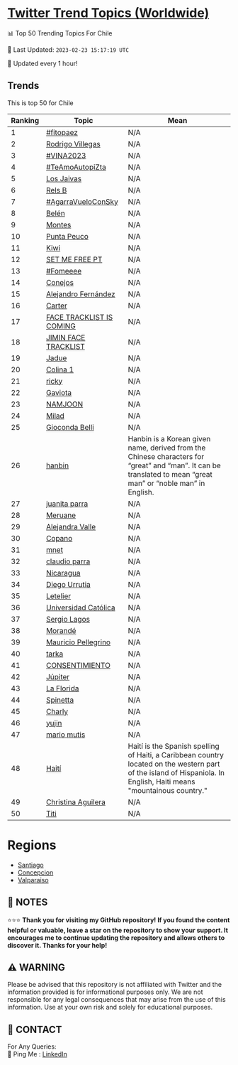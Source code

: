 [Twitter Trend Topics (Worldwide)](https://github.com/ErcinDedeoglu/Twitter-Trend-Topics)
==========


📊 Top 50 Trending Topics For Chile

📆 Last Updated: `2023-02-23 15:17:19 UTC`

🔧 Updated every 1 hour!


## Trends

This is top 50 for Chile

| Ranking | Topic | Mean |
| ------- | ------------ | ------------ |
| 1 | [#fitopaez](http://twitter.com/search?q=%23fitopaez) | N/A |
| 2 | [Rodrigo Villegas](http://twitter.com/search?q=Rodrigo+Villegas) | N/A |
| 3 | [#VINA2023](http://twitter.com/search?q=%23VINA2023) | N/A |
| 4 | [#TeAmoAutopiZta](http://twitter.com/search?q=%23TeAmoAutopiZta) | N/A |
| 5 | [Los Jaivas](http://twitter.com/search?q=Los+Jaivas) | N/A |
| 6 | [Rels B](http://twitter.com/search?q=Rels+B) | N/A |
| 7 | [#AgarraVueloConSky](http://twitter.com/search?q=%23AgarraVueloConSky) | N/A |
| 8 | [Belén](http://twitter.com/search?q=Bel%c3%a9n) | N/A |
| 9 | [Montes](http://twitter.com/search?q=Montes) | N/A |
| 10 | [Punta Peuco](http://twitter.com/search?q=Punta+Peuco) | N/A |
| 11 | [Kiwi](http://twitter.com/search?q=Kiwi) | N/A |
| 12 | [SET ME FREE PT](http://twitter.com/search?q=SET+ME+FREE+PT) | N/A |
| 13 | [#Fomeeee](http://twitter.com/search?q=%23Fomeeee) | N/A |
| 14 | [Conejos](http://twitter.com/search?q=Conejos) | N/A |
| 15 | [Alejandro Fernández](http://twitter.com/search?q=Alejandro+Fern%c3%a1ndez) | N/A |
| 16 | [Carter](http://twitter.com/search?q=Carter) | N/A |
| 17 | [FACE TRACKLIST IS COMING](http://twitter.com/search?q=FACE+TRACKLIST+IS+COMING) | N/A |
| 18 | [JIMIN FACE TRACKLIST](http://twitter.com/search?q=JIMIN+FACE+TRACKLIST) | N/A |
| 19 | [Jadue](http://twitter.com/search?q=Jadue) | N/A |
| 20 | [Colina 1](http://twitter.com/search?q=Colina+1) | N/A |
| 21 | [ricky](http://twitter.com/search?q=ricky) | N/A |
| 22 | [Gaviota](http://twitter.com/search?q=Gaviota) | N/A |
| 23 | [NAMJOON](http://twitter.com/search?q=NAMJOON) | N/A |
| 24 | [Milad](http://twitter.com/search?q=Milad) | N/A |
| 25 | [Gioconda Belli](http://twitter.com/search?q=Gioconda+Belli) | N/A |
| 26 | [hanbin](http://twitter.com/search?q=hanbin) | Hanbin is a Korean given name, derived from the Chinese characters for “great” and “man”. It can be translated to mean “great man” or “noble man” in English. |
| 27 | [juanita parra](http://twitter.com/search?q=juanita+parra) | N/A |
| 28 | [Meruane](http://twitter.com/search?q=Meruane) | N/A |
| 29 | [Alejandra Valle](http://twitter.com/search?q=Alejandra+Valle) | N/A |
| 30 | [Copano](http://twitter.com/search?q=Copano) | N/A |
| 31 | [mnet](http://twitter.com/search?q=mnet) | N/A |
| 32 | [claudio parra](http://twitter.com/search?q=claudio+parra) | N/A |
| 33 | [Nicaragua](http://twitter.com/search?q=Nicaragua) | N/A |
| 34 | [Diego Urrutia](http://twitter.com/search?q=Diego+Urrutia) | N/A |
| 35 | [Letelier](http://twitter.com/search?q=Letelier) | N/A |
| 36 | [Universidad Católica](http://twitter.com/search?q=Universidad+Cat%c3%b3lica) | N/A |
| 37 | [Sergio Lagos](http://twitter.com/search?q=Sergio+Lagos) | N/A |
| 38 | [Morandé](http://twitter.com/search?q=Morand%c3%a9) | N/A |
| 39 | [Mauricio Pellegrino](http://twitter.com/search?q=Mauricio+Pellegrino) | N/A |
| 40 | [tarka](http://twitter.com/search?q=tarka) | N/A |
| 41 | [CONSENTIMIENTO](http://twitter.com/search?q=CONSENTIMIENTO) | N/A |
| 42 | [Júpiter](http://twitter.com/search?q=J%c3%bapiter) | N/A |
| 43 | [La Florida](http://twitter.com/search?q=La+Florida) | N/A |
| 44 | [Spinetta](http://twitter.com/search?q=Spinetta) | N/A |
| 45 | [Charly](http://twitter.com/search?q=Charly) | N/A |
| 46 | [yujin](http://twitter.com/search?q=yujin) | N/A |
| 47 | [mario mutis](http://twitter.com/search?q=mario+mutis) | N/A |
| 48 | [Haití](http://twitter.com/search?q=Hait%c3%ad) | Haití is the Spanish spelling of Haiti, a Caribbean country located on the western part of the island of Hispaniola. In English, Haiti means "mountainous country." |
| 49 | [Christina Aguilera](http://twitter.com/search?q=Christina+Aguilera) | N/A |
| 50 | [Titi](http://twitter.com/search?q=Titi) | N/A |



# Regions

* [Santiago](</Chile/Santiago.md>)
* [Concepcion](</Chile/Concepcion.md>)
* [Valparaiso](</Chile/Valparaiso.md>)



## 📝 NOTES

⭐⭐⭐ **Thank you for visiting my GitHub repository! If you found the content helpful or valuable, leave a star on the repository to show your support. It encourages me to continue updating the repository and allows others to discover it. Thanks for your help!**


## ⚠️ WARNING

Please be advised that this repository is not affiliated with Twitter and the information provided is for informational purposes only. We are not responsible for any legal consequences that may arise from the use of this information. Use at your own risk and solely for educational purposes.


## 📨 CONTACT

 For Any Queries:  
            🏓 Ping Me : [LinkedIn](https://www.linkedin.com/in/ercindedeoglu/)
